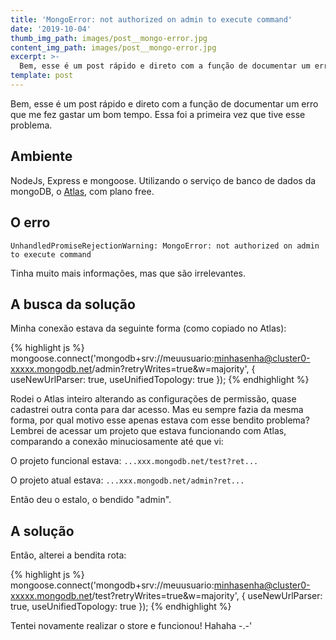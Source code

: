 ```yaml
---
title: 'MongoError: not authorized on admin to execute command'
date: '2019-10-04'
thumb_img_path: images/post__mongo-error.jpg
content_img_path: images/post__mongo-error.jpg
excerpt: >-
  Bem, esse é um post rápido e direto com a função de documentar um erro que me fez gastar um bom tempo.
template: post
---
```


Bem, esse é um post rápido e direto com a função de documentar um erro que me fez gastar um bom tempo. 
Essa foi a primeira vez que tive esse problema. 

## Ambiente
NodeJs, Express e mongoose. Utilizando o serviço de banco de dados da mongoDB, o [Atlas](https://cloud.mongodb.com), com plano free.

## O erro

`UnhandledPromiseRejectionWarning: MongoError: not authorized on admin to execute command`

Tinha muito mais informações, mas que são irrelevantes.

## A busca da solução

Minha conexão estava da seguinte forma (como copiado no Atlas):

{% highlight js %}
mongoose.connect('mongodb+srv://meuusuario:minhasenha@cluster0-xxxxx.mongodb.net/admin?retryWrites=true&w=majority', {
  useNewUrlParser: true,
  useUnifiedTopology: true
});
{% endhighlight %}

Rodei o Atlas inteiro alterando as configurações de permissão, quase cadastrei outra conta para dar acesso. 
Mas eu sempre fazia da mesma forma, por qual motivo esse apenas estava com esse bendito problema?
Lembrei de acessar um projeto que estava funcionando com Atlas, comparando a conexão minuciosamente até que vi: 

O projeto funcional estava: `...xxx.mongodb.net/test?ret...`

O projeto atual estava: `...xxx.mongodb.net/admin?ret...`

Então deu o estalo, o bendido "admin".

## A solução

Então, alterei a bendita rota:

{% highlight js %}
mongoose.connect('mongodb+srv://meuusuario:minhasenha@cluster0-xxxxx.mongodb.net/test?retryWrites=true&w=majority', {
  useNewUrlParser: true,
  useUnifiedTopology: true
});
{% endhighlight %}

Tentei novamente realizar o store e funcionou! Hahaha -.-'



